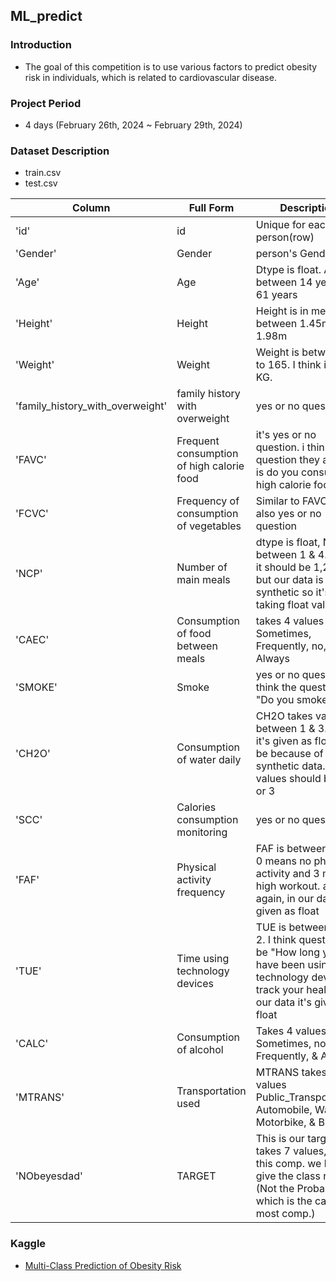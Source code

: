 ## ML_predict

### Introduction
- The goal of this competition is to use various factors to predict obesity risk in individuals, which is related to cardiovascular disease.

### Project Period
- 4 days (February 26th, 2024 ~ February 29th, 2024)

### Dataset Description
- train.csv
- test.csv

| Column    | Full Form |     Description |
|-----------|-----------|--------------------------|
| 'id'     | id     | Unique for each person(row)    |
| 'Gender' | Gender  |person's Gender   |
| 'Age'	| Age	| Dtype is float. Age is between 14 years to 61 years |
|'Height'	| Height	 | Height is in meter it's between 1.45m to 1.98m |
|'Weight' |	Weight	| Weight is between 39 to 165. I think it's in KG.|
|'family_history_with_overweight'	|family history with overweight	 | yes or no question |
|'FAVC'	| Frequent consumption of high calorie food	| it's yes or no question. i think question they asked is do you consume high calorie food |
|'FCVC' | Frequency of consumption of vegetables	| Similar to FAVC. this is also yes or no question|
|'NCP'	| Number of main meals	| dtype is float, NCP is between 1 & 4. I think it should be 1,2,3,4 but our data is synthetic so it's taking float values |
|'CAEC'	| Consumption of food between meals	| takes 4 values Sometimes, Frequently, no, & Always |
|'SMOKE' |	Smoke	| yes or no question. i think the question is "Do you smoke?" |
|'CH2O'|Consumption of water daily	|CH2O takes values between 1 & 3. again it's given as float may be because of synthetic data. it's values should be 1,2 or 3|
|'SCC'	|Calories consumption monitoring|	yes or no question|
|'FAF'	|Physical activity frequency	|FAF is between 0 to 3, 0 means no physical activity and 3 means high workout. and again, in our data it's given as float|
|'TUE'	|Time using technology devices	|TUE is between 0 to 2. I think question will be "How long you have been using technology devices to track your health." in our data it's given as float |
|'CALC'	| Consumption of alcohol	|Takes 4 values: Sometimes, no, Frequently, & Always |
|'MTRANS'|	Transportation used	| MTRANS takes 5 values Public_Transportation, Automobile, Walking, Motorbike, & Bike|
|'NObeyesdad'	|TARGET	|This is our target, takes 7 values, and in this comp. we have to give the class name (Not the Probability, which is the case in most comp.)|

### Kaggle
- [Multi-Class Prediction of Obesity Risk](https://www.kaggle.com/competitions/playground-series-s4e2/overview)

